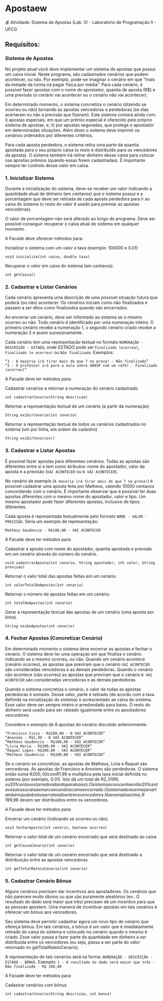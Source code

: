 # Apostaew
:moneybag: Atividade: Sistema de Apostas (Lab. 5) - Laboratório de Programação II - UFCG

## Requisitos:

### Sistema de Apostas
No projeto atual você deve implementar um sistema de apostas que possui um caixa inicial. Neste programa, são cadastrados cenários que podem acontecer, ou não. Por exemplo, pode-se imaginar o cenário em que “mais da metade da turma irá pagar física por média”. Para cada cenário, é possível fazer apostas com o nome do apostador, quantia de aposta (R$) e uma previsão (o cenário vai acontecer ou o cenário não vai acontecer).

Em determinado momento, o sistema concretiza o cenário (dizendo se ocorreu ou não) tornando as apostas vencedoras e perdedoras (se elas acertaram ou não a previsão que fizeram). Este sistema contará ainda com: i) apostas especiais, em que um prêmio especial é oferecido pelo próprio sistema de apostas, e; ii) por apostas seguradas, que protege o apostador em determinadas situações. Além disso o sistema deve imprimir os cenários ordenados por diferentes critérios.

Para cada aposta perdedora, o sistema retira uma parte da quantia apostada para o seu próprio caixa (o resto é distribuído para os vencedores da aposta). O sistema também irá retirar dinheiro desse caixa para colocar nas apostas prêmios (quando essas forem cadastradas). É importante sempre ter controle desse valor em caixa.

### 1. Inicializar Sistema
Durante a inicialização do sistema, deve-se receber um valor indicando a quantidade atual de dinheiro (em centavos) que o sistema possui e a porcentagem que deve ser retirada de cada aposta perdedora para ir ao caixa do sistema (o resto do valor é usado para premiar as apostas vencedoras).

O valor de porcentagem não será alterado ao longo do programa. Deve ser possível conseguir recuperar o caixa atual do sistema em qualquer momento.

A Facade deve oferecer métodos para:

Inicializar o sistema com um valor e taxa (exemplo: 100000 e 0.01)
```
void inicializa(int caixa, double taxa)
```
Recuperar o valor em caixa do sistema (em centavos).
```
int getCaixa()
```

### 2. Cadastrar e Listar Cenários
Cada cenário apresenta uma descrição de uma possível situação futura que poderá (ou não) acontecer. Os cenários iniciam como não finalizados e passam a ser ditos como finalizados quando são encerrados.


Ao encerrar um cenário, deve ser informado ao sistema se o mesmo ocorreu ou não. Todo cenário é identificado por uma numeração inteira. O primeiro cenário recebe a numeração 1, o segundo cenário criado recebe a numeração 2 e assim sucessivamente.


Cada cenário tem uma representação textual no formato `NUMERAÇÃO - DESCRIÇÃO - ESTADO`, onde ESTADO pode ser `Finalizado (ocorreu)`, `Finalizado (n ocorreu)` ou `Não finalizado`. Exemplos:

```
“1 - A maioria irá tirar mais do que 7 na prova! - Não finalizado”
“2 - O professor irá para a aula sobre GRASP com um café! - Finalizado (ocorreu)”
```

A Facade deve ter métodos para:

Cadastrar cenários e retornar a numeração do cenário cadastrado
```
int cadastrarCenario(String descricao)
```
Retornar a representação textual de um cenário (a partir da numeração)
```
String exibirCenario(int cenario)
```
Retornar a representação textual de todos os cenários cadastrados no sistema (um por linha, em ordem de cadastro)
```
String exibirCenarios()
```

### 3. Cadastrar e Listar Apostas
É possível fazer apostas para diferentes cenários. Todas as apostas são diferentes entre si e tem como atributos: nome do apostador, valor da aposta e a previsão (`VAI ACONTECER` ou `N VAI ACONTECER`).

No cenário de exemplo (`A maioria irá tirar mais do que 7 na prova!`) é possível cadastrar uma aposta feita por Matheus, valendo 10000 centavos concordando com o cenário. É importante observar que é possível ter duas apostas diferentes com o mesmo nome do apostador, valor e tipo. Um mesmo apostador pode fazer diferentes apostas, inclusive de tipos diferentes.


Cada aposta é representada textualmente pelo formato `NOME - VALOR - PREVISÃO`. Seria um exemplo de representação:


`Matheus Gaudencio - R$100,00 - VAI ACONTECER`


A Facade deve ter métodos para:

Cadastrar a aposta com nome do apostador, quantia apostada e previsão em um cenário através do número do cenário.
```
void cadastrarAposta(int cenario, String apostador, int valor, String previsao)
```
Retornar o valor total das apostas feitas em um cenário.
```
int valorTotalDeApostas(int cenario)
```
Retornar o número de apostas feitas em um cenário.
```
int totalDeApostas(int cenario)
```
Gerar a representação textual das apostas de um cenário (uma aposta por linha).
```
String exibeApostas(int cenario)
```

### 4. Fechar Apostas (Concretizar Cenário)
Em determinado momento o sistema deve encerrar as apostas e fechar o cenário. O sistema deve ter uma operação em que finaliza o cenário indicando se o mesmo ocorreu, ou não. Quando um cenário acontece (cenário ocorreu), as apostas que previram que o cenário `VAI ACONTECER` são consideradas vencedoras e as demais perdedoras. Quando o cenário não acontece (não ocorreu) as apostas que previram que o cenário `N VAI ACONTECER` são consideradas vencedoras e as demais perdedoras.

Quando o sistema concretiza o cenário, o valor de todas as apostas perdedoras é somado. Desse valor, parte é retirado (de acordo com a taxa definida na inicialização do sistema) e acrescentado ao caixa do sistema. Esse valor deve ser sempre inteiro e arredondado para baixo. O resto do dinheiro será usado para ser  rateado igualmente entre os apostadores vencedores.

Considere o exemplo de 6 apostas do cenário discutido anteriormente:
```
“Francisco Cisco - R$200,00 - N VAI ACONTECER”
“Anonimo - R$1,99 - N VAI ACONTECER”
“Matheus Gaudencio - R$100,00 - VAI ACONTECER”
“Livia Maria - R$300,00 - VAI ACONTECER”
“Raquel Lopes- R$200,00 - VAI ACONTECER”
“Matheus Gaudencio - R$100,00 - VAI ACONTECER”
```

Se o cenário se concretizar, as apostas de Matheus, Lívia e Raquel são vencedoras. As apostas de Francisco e Anonimo são perdedoras. O sistema então soma R$200,00 com R$1,99 e multiplica pela taxa inicial definida no sistema (por exemplo, 0.01). Isto dá um total de R$2,0199, ou 201 centavos (arredondando para baixo). O sistema acrescenta então 201 centavos ao seu caixa e marca o cenário como encerrado. O sistema deve armazenar também qual o bolo a ser rateado entre os vencedores. No exemplo acima, R$ 199,98 devem ser distribuídos entre os vencedores.

A Facade deve ter métodos para:

Encerrar um cenário (indicando se ocorreu ou não).
```
void fecharAposta(int cenario, boolean ocorreu)
```
Retornar o valor total de um cenário encerrado que será destinado ao caixa
```
int getCaixaCenario(int cenario)
```
Retornar o valor total de um cenário encerrado que será destinado a distribuição entre as apostas vencedoras
```
int getTotalRateioCenario(int cenario)
```

### 5. Cadastrar Cenário Bônus
Alguns cenários precisam dar incentivos aos apostadores. Os cenários que não parecem muito óbvios ou que são puramente aleatórios (ex.: O resultado do dado será maior que três) precisam de um incentivo para que as pessoas apostem. Uma maneira de incentivar apostas em tais cenários é oferecer um bônus aos vencedores.

Seu sistema deve permitir cadastrar agora um novo tipo de cenário que ofereça bônus. Em tais cenários, o bônus é um valor que é imediatamente retirado do caixa do sistema e colocado no cenário quando o mesmo é criado. Esse valor passa a fazer parte da quantidade em dinheiro a ser distribuída entre os vencedores (ou seja, passa a ser parte do valor retornado no getTotalRateioCenario).

A representação de tais cenários será na forma: `NUMERAÇÃO - DESCRIÇÃO - ESTADO - BÔNUS`. Exemplo: `1 - O resultado do dado será maior que três - Não finalizado - R$ 100,00`


A Facade deve ter métodos para:

Cadastrar cenários com bônus
```
int cadastrarCenario(String descricao, int bonus)
```